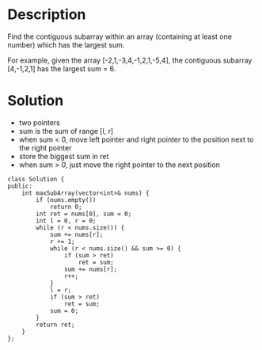 # Description

Find the contiguous subarray within an array (containing at least one number) which has the largest sum.

For example, given the array [-2,1,-3,4,-1,2,1,-5,4],
the contiguous subarray [4,-1,2,1] has the largest sum = 6.

# Solution
- two pointers
- sum is the sum of range [l, r]
- when sum < 0, move left pointer and right pointer to the position next to the right pointer
- store the biggest sum in ret
- when sum > 0, just move the right pointer to the next position
```
class Solution {
public:
    int maxSubArray(vector<int>& nums) {
        if (nums.empty())
            return 0;
        int ret = nums[0], sum = 0;
        int l = 0, r = 0;
        while (r < nums.size()) {
            sum += nums[r];
            r += 1;
            while (r < nums.size() && sum >= 0) {
                if (sum > ret)
                    ret = sum;
                sum += nums[r];
                r++; 
            }
            l = r;
            if (sum > ret)
                ret = sum;
            sum = 0;
        }
        return ret;
    }
};
```
